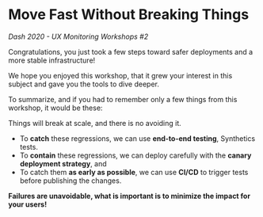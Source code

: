 # Move Fast Without Breaking Things
_Dash 2020 - UX Monitoring Workshops #2_

Congratulations, you just took a few steps toward safer deployments and a more stable infrastructure!

We hope you enjoyed this workshop, that it grew your interest in this subject and gave you the tools to dive deeper.

To summarize, and if you had to remember only a few things from this workshop, it would be these:

Things will break at scale, and there is no avoiding it.
- To **catch** these regressions, we can use **end-to-end testing**, Synthetics tests.
- To **contain** these regressions, we can deploy carefully with the **canary deployment strategy**, and
- To catch them **as early as possible**, we can use **CI/CD** to trigger tests before publishing the changes.

**Failures are unavoidable, what is important is to minimize the impact for your users!**